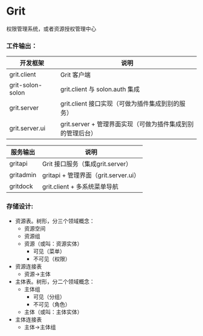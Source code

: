 # Grit

权限管理系统，或者资源授权管理中心


### 工件输出：

| 开发框架 | 说明 | 
| -------- | -------- | 
| grit.client     | Grit 客户端     | 
| grit-solon-solon     | grit.client 与 solon.auth 集成    | 
| grit.server     | grit.client 接口实现（可做为插件集成到别的服务）     | 
| grit.server.ui     | grit.server + 管理界面实现（可做为插件集成到别的管理后台）     | 


| 服务输出 | 说明 | 
| -------- | -------- | 
| gritapi     | Grit 接口服务（集成grit.server）     | 
| gritadmin     | gritapi + 管理界面（grit.server.ui）    | 
| gritdock     | grit.client + 多系统菜单导航     | 


### 存储设计:

* 资源表。树形，分三个领域概念：
  * 资源空间
  * 资源组
  * 资源（或叫：资源实体）
    * 可见（菜单）
    * 不可见（权限）
* 资源连接表
  * 资源->主体
* 主体表。树形，分二个领域概念：
  * 主体组
    * 可见（分组）
    * 不可见（角色）
  * 主体（或叫：主体实体）
* 主体连接表
  * 主体->主体组